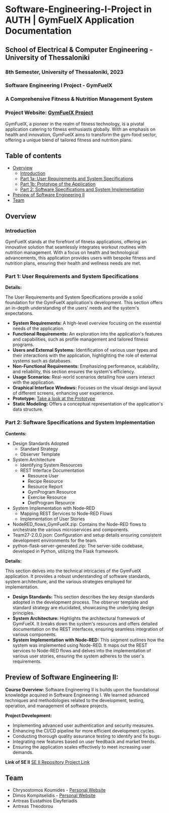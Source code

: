 # Software-Engineering-I-Project in AUTH | GymFuelX Application Documentation

## School of Electrical & Computer Engineering - University of Thessaloniki

### 8th Semester, University of Thessaloniki, 2023

### Software Engineering I Project - GymFuelX

### A Comprehensive Fitness & Nutrition Management System

### Project Website: [GymFuelX Project](https://chryskoum.github.io/Software-Engineering-I-Project/)

GymFuelX, a pioneer in the realm of fitness technology, is a pivotal application catering to fitness enthusiasts globally. With an emphasis on health and innovation, GymFuelX aims to transform the gym-food sector, offering a unique blend of tailored fitness and nutrition plans.

## Table of contents

- [Overview](#overview)
  - [Introduction](#introduction)
  - [Part 1a: User Requirements and System Specifications](#part-1-user-requirements-and-system-specifications)
  - [Part 1b: Prototype of the Application](https://chryskoum.github.io/Software-Engineering-I-Project)
  - [Part 2: Software Specifications and System Implementation](#part-2-software-specifications-and-system-implementation)
- [Preview of Software Engineering II](#preview-of-software-engineering-ii)
- [Team](#team)

## Overview

### Introduction

GymFuelX stands at the forefront of fitness applications, offering an innovative solution that seamlessly integrates workout routines with nutrition management. With a focus on health and technological advancements, this application provides users with bespoke fitness and nutrition plans, ensuring their health and wellness needs are met.

### Part 1: User Requirements and System Specifications

**Details:**

The User Requirements and System Specifications provide a solid foundation for the GymFuelX application's development. This section offers an in-depth understanding of the users' needs and the system's expectations.

- **System Requirements:** A high-level overview focusing on the essential needs of the application.
- **Functional Requirements:** An exploration into the application's features and capabilities, such as profile management and tailored fitness programs.
- **Users and External Systems:** Identification of various user types and their interactions with the application, highlighting the role of external systems such as databases.
- **Non-Functional Requirements:** Emphasizing performance, scalability, and reliability, this section ensures the system's efficiency.
- **Usage Scenarios:** Real-world scenarios detailing how users interact with the application.
- **Graphical Interface Windows:** Focuses on the visual design and layout of different screens, enhancing user experience.
- **Prototype:** [Take a look at the Prototype](https://chryskoum.github.io/SE1-Project-GymFuelX/)
- **Static Modeling:** Offers a conceptual representation of the application's data structure.

### Part 2: Software Specifications and System Implementation

**Contents:**

- Design Standards Adopted
  - Standard Strategy
  - Observer Template
- System Architecture
  - Identifying System Resources
  - REST Interface Documentation
    - Resource User
    - Recipe Resource
    - Resource Report
    - GymProgram Resource
    - Exercise Resource
    - DietProgram Resource
- System Implementation with Node-RED
  - Mapping REST Services to Node-RED Flows
  - Implementation of User Stories
- NodeRED_flows_GymFuelX.zip: Contains the Node-RED flows to orchestrate the various microservices and components.
- Team27-2.0.0.json: Configuration and setup details ensuring consistent development environments for the team.
- python-flask-server-generated.zip: The server-side codebase, developed in Python, utilizing the Flask framework.

**Details:**

This section delves into the technical intricacies of the GymFuelX application. It provides a robust understanding of software standards, system architecture, and the various strategies employed for implementation.

- **Design Standards:** This section describes the key design standards adopted in the development process. The observer template and standard strategy are elucidated, showcasing the underlying design principles.
- **System Architecture:** Highlights the architectural framework of GymFuelX. It breaks down the system's resources and offers detailed documentation on the REST interfaces, ensuring seamless integration of various components.
- **System Implementation with Node-RED:** This segment outlines how the system was implemented using Node-RED. It maps out the REST services to Node-RED flows and delves into the implementation of various user stories, ensuring the system adheres to the user's requirements.

## Preview of Software Engineering II:

**Course Overview:**
Software Engineering II is builds upon the foundational knowledge acquired in Software Engineering I. We learned advanced techniques and methodologies related to the development, testing, operation, and management of software projects.

**Project Development:**

- Implementing advanced user authentication and security measures.
- Enhancing the CI/CD pipeline for more efficient development cycles.
- Conducting thorough quality assurance testing to identify and fix bugs.
- Integrating new features based on user feedback and market trends.
- Ensuring the application scales effectively to meet increasing user demands.

**Link of SE II**
[SE II Repository Project Link](https://github.com/ChrysKoum/SE2-Project-GymFuelX)

## Team
 - Chrysostomos Koumides - [Personal Website](https://github.com/ChrysKoum/ChrysK)
 - Dimos Kompitselidis - [Personal Website](https://komisd.github.io/Portfolio-Website/)
 - Antreas Eustathios Eleyferiadis
 - Antreas Theodorou 

